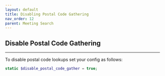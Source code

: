 ```yaml
---
layout: default
title: Disabling Postal Code Gathering
nav_order: 12
parent: Meeting Search
---
```


## Disable Postal Code Gathering

---


To disable postal code lookups set your config as follows:


```php
static $disable_postal_code_gather = true;
```